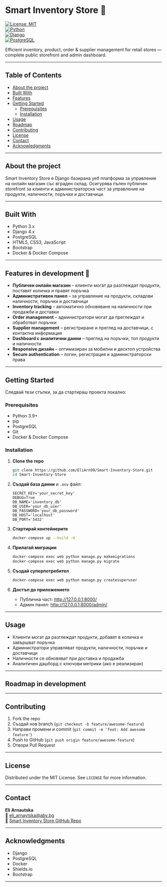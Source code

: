 # Smart Inventory Store 🛒

[![License: MIT](https://img.shields.io/badge/License-MIT-yellow.svg)](https://opensource.org/licenses/MIT)  
[![Python](https://img.shields.io/badge/Python-3776AB?style=for-the-badge&logo=python&logoColor=white)](https://www.python.org/)  
[![Django](https://img.shields.io/badge/Django-092E20?style=for-the-badge&logo=django&logoColor=white)](https://www.djangoproject.com/)  
[![PostgreSQL](https://img.shields.io/badge/PostgreSQL-316192?style=for-the-badge&logo=postgresql&logoColor=white)](https://www.postgresql.org/)

Efficient inventory, product, order & supplier management for retail stores — complete public storefront and admin dashboard.

---

## Table of Contents

- [About the project](#about-the-project)  
- [Built With](#built-with)  
- [Features](#features)  
- [Getting Started](#getting-started)  
  - [Prerequisites](#prerequisites)  
  - [Installation](#installation)  
- [Usage](#usage)  
- [Roadmap](#roadmap)  
- [Contributing](#contributing)  
- [License](#license)  
- [Contact](#contact)  
- [Acknowledgments](#acknowledgments)

---

## About the project

Smart Inventory Store е Django базирана уеб платформа за управление на онлайн магазин със вграден склад. Осигурява пълен публичен storefront за клиенти и администраторска част за управление на продукти, наличности, поръчки и доставчици.

---

## Built With

- Python 3.x  
- Django 4.x  
- PostgreSQL  
- HTML5, CSS3, JavaScript  
- Bootstrap  
- Docker & Docker Compose

---

## Features in development 🌟

- **Публичен онлайн магазин** – клиенти могат да разглеждат продукти, поставят количка и правят поръчка  
- **Административен панел** – за управление на продукти, складови наличности, поръчки и доставчици  
- **Inventory tracking** – автоматично обновяване на наличности при продажби и доставки  
- **Order management** – администратори могат да преглеждат и обработват поръчки  
- **Supplier management** – регистриране и преглед на доставчици, с контактна информация  
- **Dashboard с аналитични данни** – преглед на поръчки, топ продукти и наличности  
- **Responsive дизайн** – оптимизиран за мобилни и десктоп устройства  
- **Secure authentication** – логин, регистрация и администраторски права

---

## Getting Started

Следвай тези стъпки, за да стартираш проекта локално:

### Prerequisites

- Python 3.9+  
- pip  
- PostgreSQL  
- Git  
- Docker & Docker Compose

### Installation

1. **Clone the repo**
    ```bash
    git clone https://github.com/EliArn99/Smart-Inventory-Store.git
    cd Smart-Inventory-Store
    ```

2. **Създай база данни** и `.env` файл:
    ```env
    SECRET_KEY='your_secret_key'
    DEBUG=True
    DB_NAME='inventory_db'
    DB_USER='your_db_user'
    DB_PASSWORD='your_db_password'
    DB_HOST='localhost'
    DB_PORT='5432'
    ```

3. **Стартирай контейнерите**
    ```bash
    docker-compose up --build -d
    ```

4. **Прилагай миграции**
    ```bash
    docker-compose exec web python manage.py makemigrations
    docker-compose exec web python manage.py migrate
    ```

5. **Създай суперпотребител**
    ```bash
    docker-compose exec web python manage.py createsuperuser
    ```

6. **Достъп до приложението**
    - Публична част: http://127.0.0.1:8000/  
    - Админ панел: http://127.0.0.1:8000/admin/

---

## Usage

- Клиенти могат да разглеждат продукти, добавят в количка и завършват поръчка  
- Администратори управляват продукти, наличности, поръчки и доставчици  
- Наличности се обновяват при доставка и продажба  
- Аналитичен дашборд с ключови метрики (ако е реализиран)

---

## Roadmap in development


---

## Contributing

1. Fork the repo  
2. Създай нов branch (`git checkout -b feature/awesome-feature`)  
3. Направи промени и commit (`git commit -m 'feat: Add awesome feature'`)  
4. Push to GitHub (`git push origin feature/awesome-feature`)  
5. Отвори Pull Request

---

## License

Distributed under the MIT License. See `LICENSE` for more information.

---

## Contact

**Eli Arnautska**  
📧 eli_arnaytska@abv.bg  
🔗 [Smart Inventory Store GitHub Repo](https://github.com/EliArn99/Smart_Inventory_Store)

---

## Acknowledgments

- Django  
- PostgreSQL  
- Docker  
- Shields.io  
- Bootstrap  

---
